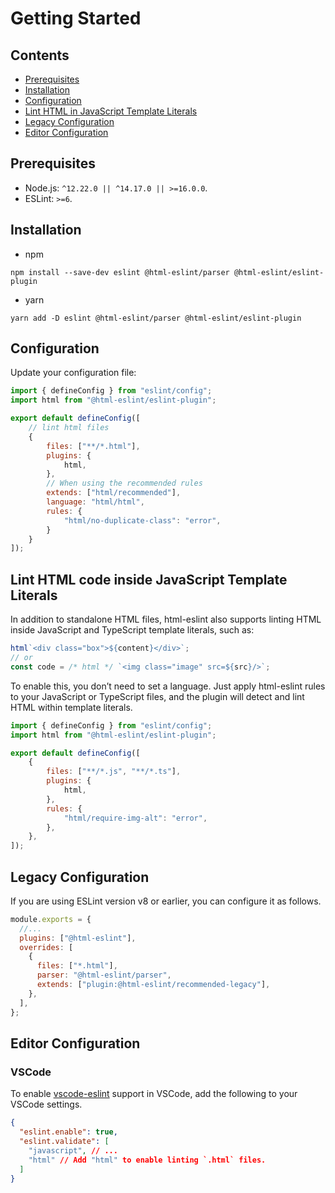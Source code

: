 # Getting Started

## Contents

- [Prerequisites](#prerequisites)
- [Installation](#installation)
- [Configuration](#configuration)
- [Lint HTML in JavaScript Template Literals](#lint-html-in-javascript-template-literals)
- [Legacy Configuration](#legacy-configuration)
- [Editor Configuration](#editor-configuration)

## Prerequisites

- Node.js: `^12.22.0 || ^14.17.0 || >=16.0.0`.
- ESLint: `>=6`.

## Installation

- npm

```console,Terminal
npm install --save-dev eslint @html-eslint/parser @html-eslint/eslint-plugin
```

- yarn

```console,Terminal
yarn add -D eslint @html-eslint/parser @html-eslint/eslint-plugin
```

## Configuration

Update your configuration file:

```js,eslint.config.js
import { defineConfig } from "eslint/config";
import html from "@html-eslint/eslint-plugin";

export default defineConfig([
    // lint html files
    {
        files: ["**/*.html"],
        plugins: {
            html,
        },
        // When using the recommended rules
        extends: ["html/recommended"],
        language: "html/html",
        rules: {
            "html/no-duplicate-class": "error",
        }
    }
]);
```

## Lint HTML code inside JavaScript Template Literals

In addition to standalone HTML files, html-eslint also supports linting HTML inside JavaScript and TypeScript template literals, such as:

```js
html`<div class="box">${content}</div>`;
// or
const code = /* html */ `<img class="image" src=${src}/>`;
```

To enable this, you don’t need to set a language. Just apply html-eslint rules to your JavaScript or TypeScript files, and the plugin will detect and lint HTML within template literals.

```js,eslint.config.js
import { defineConfig } from "eslint/config";
import html from "@html-eslint/eslint-plugin";

export default defineConfig([
    {
        files: ["**/*.js", "**/*.ts"],
        plugins: {
            html,
        },
        rules: {
            "html/require-img-alt": "error",
        },
    },
]);
```

## Legacy Configuration

If you are using ESLint version v8 or earlier, you can configure it as follows.

```js,eslintrc.js
module.exports = {
  //...
  plugins: ["@html-eslint"],
  overrides: [
    {
      files: ["*.html"],
      parser: "@html-eslint/parser",
      extends: ["plugin:@html-eslint/recommended-legacy"],
    },
  ],
};
```

## Editor Configuration

### VSCode

To enable [vscode-eslint](https://github.com/microsoft/vscode-eslint) support in VSCode, add the following to your VSCode settings.

```json,.vscode/settings.json
{
  "eslint.enable": true,
  "eslint.validate": [
    "javascript", // ...
    "html" // Add "html" to enable linting `.html` files.
  ]
}
```

